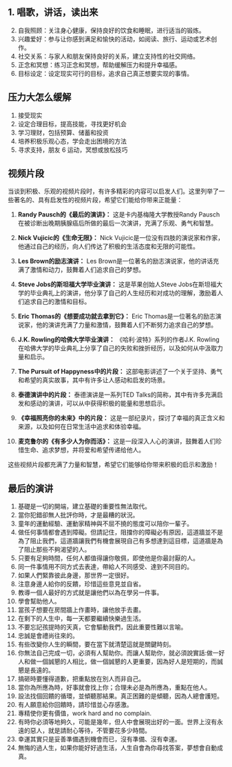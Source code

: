 ## 1. 唱歌，讲话，读出来
2. 自我照顾：关注身心健康，保持良好的饮食和睡眠，进行适当的锻炼。
3. 兴趣爱好：参与让你感到满足和愉快的活动，如阅读、旅行、运动或艺术创作。
4. 社交关系：与家人和朋友保持良好的关系，建立支持性的社交网络。
5. 正念和冥想：练习正念和冥想，帮助缓解压力和提升幸福感。
6. 目标设定：设定现实可行的目标，追求自己真正想要实现的事情。

## 压力大怎么缓解

1. 接受现实
2. 设定合理目标，提高技能，寻找更好机会
3. 学习理财，包括预算、储蓄和投资
4. 培养积极乐观心态，学会走出困境的方法
5. 寻求支持，朋友
6 运动，冥想或放松技巧


## 视频片段

当谈到积极、乐观的视频片段时，有许多精彩的内容可以启发人们。这里列举了一些著名的、具有启发性的视频片段，希望它们能给你带来正能量：

1. **Randy Pausch的《最后的演讲》：** 这是卡内基梅隆大学教授Randy Pausch在被诊断出晚期胰腺癌后所做的最后一次演讲，充满了乐观、勇气和智慧。

2. **Nick Vujicic的《生命无限》：** Nick Vujicic是一位没有四肢的演说家和作家，他通过自己的经历，向人们传达了积极的生活态度和无限的可能性。

3. **Les Brown的励志演讲：** Les Brown是一位著名的励志演说家，他的讲话充满了激情和动力，鼓舞着人们追求自己的梦想。

4. **Steve Jobs的斯坦福大学毕业演讲：** 这是苹果创始人Steve Jobs在斯坦福大学的毕业典礼上的演讲，他分享了自己的人生经历和对成功的理解，激励着人们追求自己的激情和目标。

5. **Eric Thomas的《想要成功就去拿到它》：** Eric Thomas是一位著名的励志演说家，他的演讲充满了力量和激情，鼓舞着人们不断努力追求自己的梦想。

6. **J.K. Rowling的哈佛大学毕业演讲：** 《哈利·波特》系列的作者J.K. Rowling在哈佛大学的毕业典礼上分享了自己的失败和挫折经历，以及如何从中汲取力量和启示。

7. **The Pursuit of Happyness中的片段：** 这部电影讲述了一个关于坚持、勇气和希望的真实故事，其中有许多让人感动和启发的场景。

8. **泰德演讲中的片段：** 泰德演讲是一系列TED Talks的简称，其中有许多充满启发和感动的演讲，可以从中获得积极的能量和思想启示。

9. **《幸福照亮你的未来》中的片段：** 这是一部纪录片，探讨了幸福的真正含义和来源，以及如何在日常生活中追求和体验幸福。

10. **麦克鲁尔的《有多少人为你而活》：** 这是一段深入人心的演讲，鼓舞着人们珍惜生命、追求梦想，并将爱和希望传递给他人。

这些视频片段都充满了力量和智慧，希望它们能够给你带来积极的启示和激励！

## 最后的演讲

1. 基礎是一切的開端，建立基礎的重要性無法取代。
2. 當你犯錯卻無人批評你時，才是最糟的狀況。
3. 童年的運動經驗、運動家精神與不屈不撓的態度可以陪你一輩子。
4. 做任何事情都會遇到障礙。但請記住，阻擋你的障礙必有原因，這道牆並不是為了阻止我們，這道牆讓我們有機會展現自己有多想達到這目標，這道牆是為了阻止那些不夠渴望的人。
5. 只要有足夠時間，任何人都值得讓你敬佩，即使他是你最討厭的人。
6. 同一件事情用不同方式去表達，帶給人不同感受、達到不同目的。
7. 如果人們緊靠彼此身邊，那世界一定很好。
8. 注意身邊人給你的反饋，珍惜這些意見並自省。
9. 教導一個人最好的方式就是讓他們以為在學另一件事。
10. 學會幫助他人。
11. 當孩子想要在房間牆上作畫時，讓他放手去畫。
12. 在剩下的人生中，每一天都要繼續快樂過生活。
13. 不要忘記孩提時的天真，它會驅動我們，因此重要性難以言喻。
14. 忠誠是會禮尚往來的。
15. 有些改變你人生的瞬間，要在當下就清楚這就是關鍵時刻。
16. 你無法自己完成一切，必須有人幫助你。而讓人幫助你，就必須說實話:做一好人和做一個誠懇的人相比，做一個誠懇的人更重要，因為好人是短期的，而誠懇是長遠的。
17. 搞砸時要懂得道歉，把重點放在別人而非自己。
18. 當你為所應為時，好事就會找上你；合理未必是為所應為，重點在他人。
19. 設法找個回饋的循環，並傾聽那結果。真正困難的是傾聽，因為人總會護短。
20. 有人願意給你回饋時，請珍惜並心存感激。
21. 專精使你更有價值，work hard and no complain.
22. 有時你必須等地夠久，可能是幾年，但人中會展現出好的一面。世界上沒有永遠的惡人，就是請耐心等待，不管要花多少時間。
23. 幸運其實只是妥善準備遇到機會而已，沒有準備、沒有幸運。
24. 無悔的過人生，如果你能好好過生活，人生自會為你尋找答案，夢想會自動成真。
